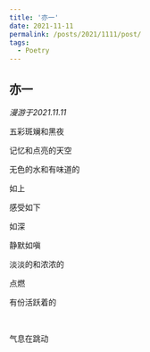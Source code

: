 ```yaml
---
title: '亦一'
date: 2021-11-11
permalink: /posts/2021/1111/post/
tags:
  - Poetry
---
```


亦一
------
*漫游于2021.11.11*

五彩斑斓和黑夜 

记忆和点亮的天空 

无色的水和有味道的 

如上 

感受如下

如深

静默如嗔

淡淡的和浓浓的

点燃

有份活跃着的

&nbsp; 

气息在跳动
